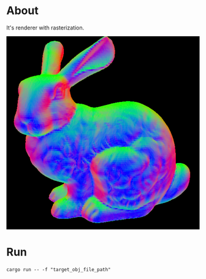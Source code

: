 # About
It's renderer with rasterization.

![stanford-bunny](image/stanford-bunny.png)

# Run
`cargo run -- -f "target_obj_file_path"`